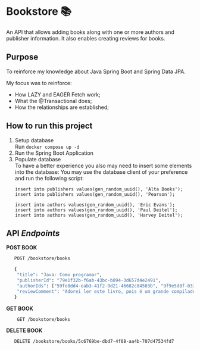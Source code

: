 # Bookstore 📚

An API that allows adding books along with one or more authors and publisher information. 
It also enables creating reviews for books.

## Purpose
To reinforce my knowledge about Java Spring Boot and Spring Data JPA.

My focus was to reinforce:
- How LAZY and EAGER Fetch work;
- What the @Transactional does;
- How the relationships are established;

## How to run this project

1. Setup database</br>
   Run `docker compose up -d`
3. Run the Spring Boot Application
4. Populate database</br>
   To have a better experience you also may need to insert some elements into the database:
   You may use the database client of your preference and run the following script:
   ```
   insert into publishers values(gen_random_uuid(), 'Alta Books');
   insert into publishers values(gen_random_uuid(), 'Pearson');

   insert into authors values(gen_random_uuid(), 'Eric Evans');
   insert into authors values(gen_random_uuid(), 'Paul Deitel');
   insert into authors values(gen_random_uuid(), 'Harvey Deitel');
   ```

## API *Endpoints*
**POST BOOK**

```bash
   POST /bookstore/books
```
```bash
   {
   	"title": "Java: Como programar",
   	"publisherId": "79e1f32b-f6ab-43bc-b894-3d657d4e2491",
   	"authorIds": ["59fe8dd4-eab3-41f2-9d21-46682c84503b", "9f9e5d8f-0333-4598-8fcd-9b1160f05c2a"],
   	"reviewComment": "Adorei ler este livro, pois é um grande compilado de ensinamentos!"
   }
```

**GET BOOK**

```bash
    GET /bookstore/books
```

**DELETE BOOK**

```bash
   DELETE /bookstore/books/5c6769be-dbd7-4f08-aa4b-707d47534fd7
```

